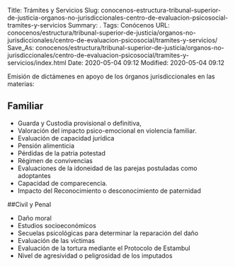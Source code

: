 Title: Trámites y Servicios
Slug: conocenos-estructura-tribunal-superior-de-justicia-organos-no-jurisdiccionales-centro-de-evaluacion-psicosocial-tramites-y-servicios
Summary: .
Tags: Conócenos
URL: conocenos/estructura/tribunal-superior-de-justicia/organos-no-jurisdiccionales/centro-de-evaluacion-psicosocial/tramites-y-servicios/
Save_As: conocenos/estructura/tribunal-superior-de-justicia/organos-no-jurisdiccionales/centro-de-evaluacion-psicosocial/tramites-y-servicios/index.html
Date: 2020-05-04 09:12
Modified: 2020-05-04 09:12



Emisión de dictámenes en apoyo de los órganos jurisdiccionales en las materias:

## Familiar

+ Guarda y Custodia provisional o definitiva,
+ Valoración del impacto psico-emocional en violencia familiar.
+ Evaluación de capacidad jurídica
+ Pensión alimenticia
+ Pérdidas de la patria potestad
+ Régimen de convivencias
+ Evaluaciones de la idoneidad de las parejas postuladas como adoptantes
+ Capacidad de comparecencia.
+ Impacto del Reconocimiento o desconocimiento de paternidad

##Civil y Penal

+ Daño moral
+ Estudios socioeconómicos
+ Secuelas psicológicas para determinar la reparación del daño
+ Evaluación de las víctimas
+ Evaluación de la tortura mediante el Protocolo de Estambul
+ Nivel de agresividad o peligrosidad de los imputados



